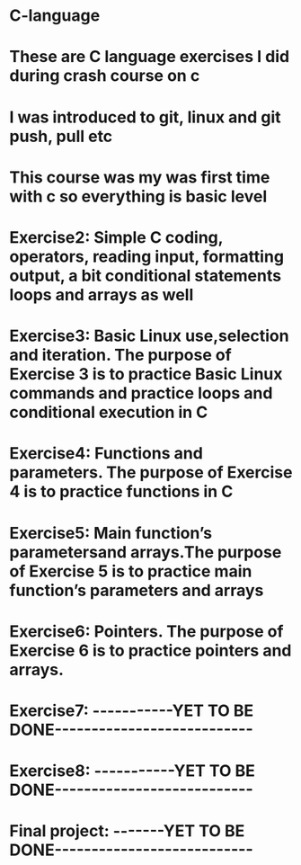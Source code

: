 # C-language
# These are C language exercises I did during crash course on c
# I was introduced to git, linux and git push, pull etc
# This course was my was first time with c so everything is basic level
# Exercise2: Simple C coding, operators, reading input, formatting output, a bit conditional statements loops and arrays as well
# Exercise3: Basic Linux use,selection and iteration. The purpose of Exercise 3 is to practice Basic Linux commands and practice loops and conditional execution in C
# Exercise4: Functions and parameters. The purpose of Exercise 4 is to practice functions in C
# Exercise5: Main function’s parametersand arrays.The purpose of Exercise 5 is to practice main function’s parameters and arrays
# Exercise6: Pointers. The purpose of Exercise 6 is to practice pointers and arrays.
# Exercise7: -----------YET TO BE DONE---------------------------
# Exercise8: -----------YET TO BE DONE---------------------------
# Final project: -------YET TO BE DONE---------------------------
